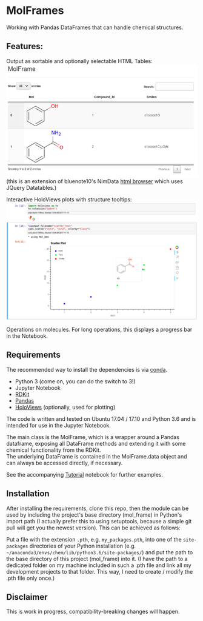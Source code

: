 # MolFrames

Working with Pandas DataFrames that can handle chemical structures.  

## Features:
Output as sortable and optionally selectable HTML Tables:
![HTML Tables](res/molframe.png)  
(this is an extension of bluenote10's NimData [html browser](https://github.com/bluenote10/NimData/blob/master/src/nimdata/html.nim) 
which uses JQuery Datatables.)

Interactive HoloViews plots with structure tooltips:
![Scatter Plot](res/scatter_test.png)

Operations on molecules. For long operations, this displays a progress bar in the Notebook.

## Requirements
The recommended way to install the dependencies is via [conda](https://www.anaconda.com/download/).
* Python 3 (come on, you can do the switch to 3!)
* Jupyter Notebook
* [RDKit](http://rdkit.org/)
* [Pandas](http://pandas.pydata.org/)
* [HoloViews](http://holoviews.org/) (optionally, used for plotting)

The code is written and tested on Ubuntu 17.04 / 17.10 and Python 3.6 and is intended for use in the Jupyter Notebook.

The main class is the MolFrame, which is a wrapper around a Pandas dataframe, exposing all DataFrame methods and extending it with some chemical functionality from the RDKit.  
The underlying DataFrame is contained in the MolFrame.data object and can always be accessed directly, if necessary.

See the accompanying [Tutorial](tutorials/tutorial1.ipynb) notebook for further examples.

## Installation
After installing the requirements, clone this repo, then the module can be used by including the project's base directory (mol_frame) in Python's import path (I actually prefer this to using setuptools, because a simple git pull will get you the newest version).
This can be achieved as follows:

Put a file with the extension `.pth`, e.g. `my_packages.pth`, into one of the `site-packages` directories of your Python installation (e.g. `~/anaconda3/envs/chem/lib/python3.6/site-packages/`) and put the path to the base directory of this project (mol_frame) into it.
(I have the path to a dedicated folder on my machine included in such a .pth file and link all my development projects to that folder. This way, I need to create / modify the .pth file only once.)

## Disclaimer
This is work in progress, compatibility-breaking changes will happen.
